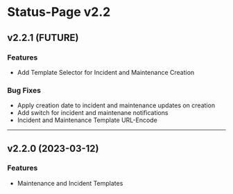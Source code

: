 # Status-Page v2.2

## v2.2.1 (FUTURE)

### Features
* Add Template Selector for Incident and Maintenance Creation

### Bug Fixes
* Apply creation date to incident and maintenance updates on creation
* Add switch for incident and maintenane notifications
* Incident and Maintenance Template URL-Encode


---

## v2.2.0 (2023-03-12)

### Features
* Maintenance and Incident Templates

